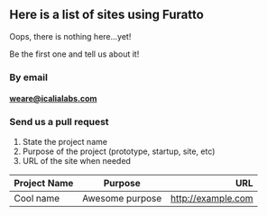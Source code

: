 ## Here is a list of sites using Furatto

Oops, there is nothing here…yet!

Be the first one and tell us about it! 

### By email
#### weare@icalialabs.com

### Send us a pull request

<ol>
	<li>State the project name</li>
	<li>Purpose of the project (prototype, startup, site, etc)</li>
	<li>URL of the site when needed</li>
</ol>


| Project Name        | Purpose           | URL  |
| ------------------- |:-----------------:| -----:|
| Cool name     | Awesome purpose | http://example.com |
